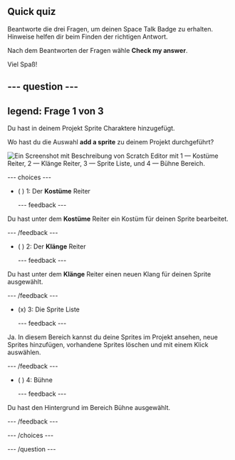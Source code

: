 ## Quick quiz

Beantworte die drei Fragen, um deinen Space Talk Badge zu erhalten. Hinweise helfen dir beim Finden der richtigen Antwort.

Nach dem Beantworten der Fragen wähle **Check my answer**.

Viel Spaß!

--- question ---
---
legend: Frage 1 von 3
---

Du hast in deinem Projekt Sprite Charaktere hinzugefügt.

Wo hast du die Auswahl **add a sprite** zu deinem Projekt durchgeführt?

![Ein Screenshot mit Beschreibung von Scratch Editor mit 1 — Kostüme Reiter, 2 — Klänge Reiter, 3 — Sprite Liste, und 4 — Bühne Bereich.](images/question1.png)

--- choices ---

- ( ) 1: Der **Kostüme** Reiter

  --- feedback ---

Du hast unter dem **Kostüme** Reiter ein Kostüm für deinen Sprite bearbeitet.

  --- /feedback ---

- ( ) 2: Der **Klänge** Reiter

  --- feedback ---

Du hast unter dem **Klänge** Reiter einen neuen Klang für deinen Sprite ausgewählt.

  --- /feedback ---

- (x) 3: Die Sprite Liste

  --- feedback ---

Ja. In diesem Bereich kannst du deine Sprites im Projekt ansehen, neue Sprites hinzufügen, vorhandene Sprites löschen und mit einem Klick auswählen.

  --- /feedback ---

- ( ) 4: Bühne

  --- feedback ---

Du hast den Hintergrund im Bereich Bühne ausgewählt.

  --- /feedback ---

--- /choices ---

--- /question ---
